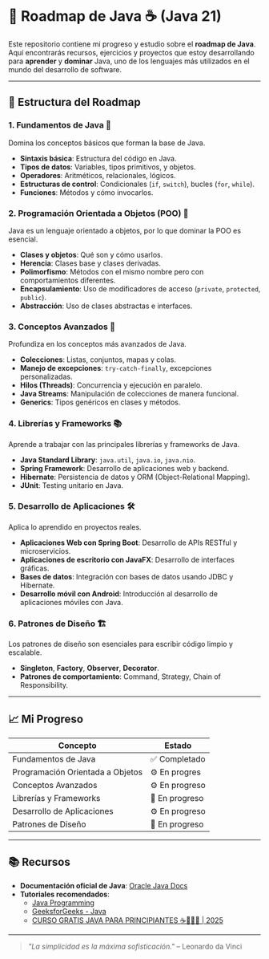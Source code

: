 # 🚀 Roadmap de Java ☕️ (Java 21)

Este repositorio contiene mi progreso y estudio sobre el **roadmap de Java**. Aquí encontrarás recursos, ejercicios y proyectos que estoy desarrollando para **aprender** y **dominar** Java, uno de los lenguajes más utilizados en el mundo del desarrollo de software.

---

## 📍 Estructura del Roadmap

### 1. **Fundamentos de Java** 📝
Domina los conceptos básicos que forman la base de Java.

- **Sintaxis básica**: Estructura del código en Java.
- **Tipos de datos**: Variables, tipos primitivos, y objetos.
- **Operadores**: Aritméticos, relacionales, lógicos.
- **Estructuras de control**: Condicionales (`if`, `switch`), bucles (`for`, `while`).
- **Funciones**: Métodos y cómo invocarlos.

### 2. **Programación Orientada a Objetos (POO)** 🏫
Java es un lenguaje orientado a objetos, por lo que dominar la POO es esencial.

- **Clases y objetos**: Qué son y cómo usarlos.
- **Herencia**: Clases base y clases derivadas.
- **Polimorfismo**: Métodos con el mismo nombre pero con comportamientos diferentes.
- **Encapsulamiento**: Uso de modificadores de acceso (`private`, `protected`, `public`).
- **Abstracción**: Uso de clases abstractas e interfaces.

### 3. **Conceptos Avanzados** 🔧
Profundiza en los conceptos más avanzados de Java.

- **Colecciones**: Listas, conjuntos, mapas y colas.
- **Manejo de excepciones**: `try-catch-finally`, excepciones personalizadas.
- **Hilos (Threads)**: Concurrencia y ejecución en paralelo.
- **Java Streams**: Manipulación de colecciones de manera funcional.
- **Generics**: Tipos genéricos en clases y métodos.

### 4. **Librerías y Frameworks** 📚
Aprende a trabajar con las principales librerías y frameworks de Java.

- **Java Standard Library**: `java.util`, `java.io`, `java.nio`.
- **Spring Framework**: Desarrollo de aplicaciones web y backend.
- **Hibernate**: Persistencia de datos y ORM (Object-Relational Mapping).
- **JUnit**: Testing unitario en Java.

### 5. **Desarrollo de Aplicaciones** 🛠
Aplica lo aprendido en proyectos reales.

- **Aplicaciones Web con Spring Boot**: Desarrollo de APIs RESTful y microservicios.
- **Aplicaciones de escritorio con JavaFX**: Desarrollo de interfaces gráficas.
- **Bases de datos**: Integración con bases de datos usando JDBC y Hibernate.
- **Desarrollo móvil con Android**: Introducción al desarrollo de aplicaciones móviles con Java.

### 6. **Patrones de Diseño** 🏗
Los patrones de diseño son esenciales para escribir código limpio y escalable.

- **Singleton**, **Factory**, **Observer**, **Decorator**.
- **Patrones de comportamiento**: Command, Strategy, Chain of Responsibility.

---

## 📈 Mi Progreso

| Concepto                       | Estado        |
|----------------------------------|---------------|
| Fundamentos de Java             | ✅ Completado  |
| Programación Orientada a Objetos | ⚙️ En progres  |
| Conceptos Avanzados             | ⚙️ En progreso |
| Librerías y Frameworks          | 🔄 En progreso |
| Desarrollo de Aplicaciones      | ⚙️ En progreso |
| Patrones de Diseño              | 🔄 En progreso |

---

## 📚 Recursos

- **Documentación oficial de Java**: [Oracle Java Docs](https://docs.oracle.com/en/java/)
- **Tutoriales recomendados**:
  - [Java Programming](https://www.programiz.com/java-programming)
  - [GeeksforGeeks - Java](https://www.geeksforgeeks.org/java/)
  - [CURSO GRATIS JAVA PARA PRINCIPIANTES ☕👩🏻‍💻 | 2025](https://www.youtube.com/watch?v=qxXcI56NfnE&t=38414s)

---


> *"La simplicidad es la máxima sofisticación."* – Leonardo da Vinci
